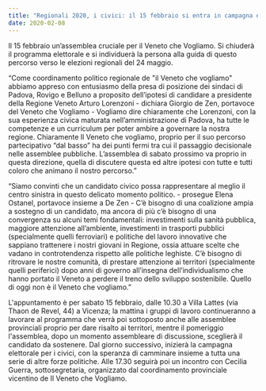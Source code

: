 ```yaml
---
title: "Regionali 2020, i civici: il 15 febbraio si entra in campagna elettorale"
date: 2020-02-08
---
```


Il 15 febbraio un’assemblea cruciale per il Veneto che Vogliamo. Si chiuderà il programma elettorale e si individuerà la persona alla guida di questo percorso verso le elezioni regionali del 24 maggio.

“Come coordinamento politico regionale de "il Veneto che vogliamo" abbiamo appreso con entusiasmo della presa di posizione dei sindaci di Padova, Rovigo e Belluno a proposito dell’ipotesi di candidare a presidente della Regione Veneto Arturo Lorenzoni - dichiara Giorgio de Zen, portavoce del Veneto che Vogliamo - Vogliamo dire chiaramente che Lorenzoni, con la sua esperienza civica maturata nell’amministrazione di Padova, ha tutte le competenze e un curriculum per poter ambire a governare la nostra regione. Chiaramente Il Veneto che vogliamo, proprio per il suo percorso partecipativo “dal basso” ha dei punti fermi tra cui il passaggio decisionale nelle assemblee pubbliche. L’assemblea di sabato prossimo va proprio in questa direzione, quella di discutere questa ed altre ipotesi con tutte e tutti coloro che animano il nostro percorso.”

“Siamo convinti che un candidato civico possa rappresentare al meglio il centro sinistra in questo delicato momento politico. - prosegue Elena Ostanel, portavoce insieme a De Zen - C’è bisogno di una coalizione ampia a sostegno di un candidato, ma ancora di più c’è bisogno di una convergenza su alcuni temi fondamentali: investimenti sulla sanità pubblica, maggiore attenzione all’ambiente, investimenti in trasporti pubblici (specialmente quelli ferroviari) e politiche del lavoro innovative che sappiano trattenere i nostri giovani in Regione, ossia attuare scelte che vadano in controtendenza rispetto alle politiche leghiste. C’è bisogno di ritrovare le nostre comunità, di prestare attenzione ai territori (specialmente quelli periferici) dopo anni di governo all’insegna dell’individualismo che hanno portato il Veneto a perdere il treno dello sviluppo sostenibile. Quello di oggi non è il Veneto che vogliamo.”

L'appuntamento è per sabato 15 febbraio, dalle 10.30 a Villa Lattes (via Thaon de Revel, 44) a Vicenza; la mattina i gruppi di lavoro continueranno a lavorare al programma che verrà poi sottoposto anche alle assemblee provinciali proprio per dare risalto ai territori, mentre il pomeriggio l'assemblea, dopo un momento assembleare di discussione, sceglierà il candidato da sostenere. Dal giorno successivo, inizierà la campagna elettorale per i civici, con la speranza di camminare insieme a tutta una serie di altre forze politiche. Alle 17.30 seguirà poi un incontro con Cecilia Guerra, sottosegretaria, organizzato dal coordinamento provinciale vicentino de Il Veneto che Vogliamo.
